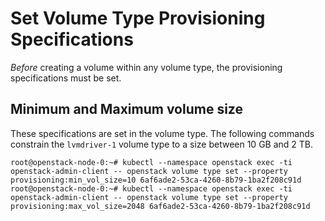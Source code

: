 # Set Volume Type Provisioning Specifications

*Before* creating a volume within any volume type, the provisioning specifications must be set.

## Minimum and Maximum volume size

These specifications are set in the volume type. The following commands constrain the `lvmdriver-1` volume type to a size between 10 GB and 2 TB.

``` shell
root@openstack-node-0:~# kubectl --namespace openstack exec -ti openstack-admin-client -- openstack volume type set --property provisioning:min_vol_size=10 6af6ade2-53ca-4260-8b79-1ba2f208c91d
root@openstack-node-0:~# kubectl --namespace openstack exec -ti openstack-admin-client -- openstack volume type set --property provisioning:max_vol_size=2048 6af6ade2-53ca-4260-8b79-1ba2f208c91d
```